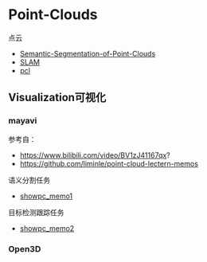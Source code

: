 # Point-Clouds
点云


*  [Semantic-Segmentation-of-Point-Clouds](https://github.com/HuangCongQing/Semantic-Segmentation-of-Point-Clouds)
*  [SLAM](https://github.com/HuangCongQing/SLAM)
* [pcl](https://github.com/HuangCongQing/pcl)



## Visualization可视化


### mayavi

参考自：
* https://www.bilibili.com/video/BV1zJ41167qx?
* https://github.com/liminle/point-cloud-lectern-memos


语义分割任务
* [showpc_memo1](Visualization/1mayavi/visualizer/showpc_memo1.py)

目标检测跟踪任务

* [showpc_memo2](Visualization/1mayavi/visualizer/showpc_memo2.py)


### Open3D




